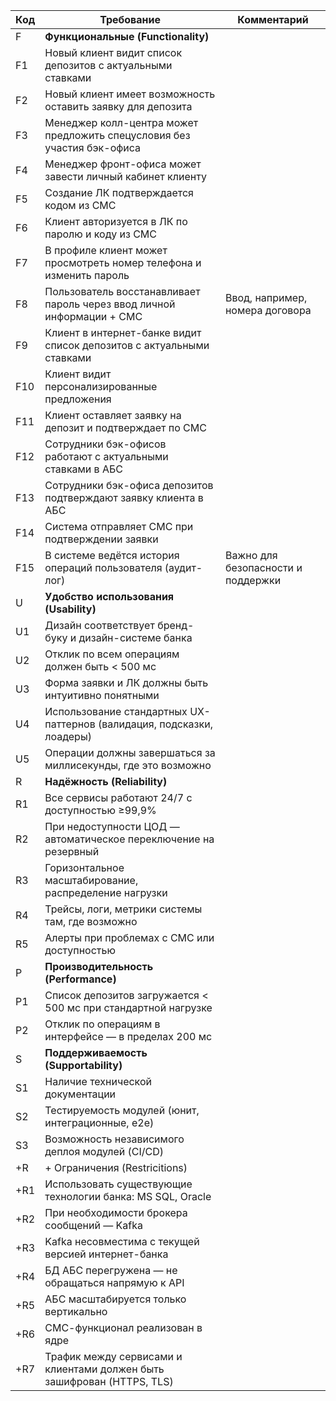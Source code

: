 | Код  | Требование                                                              | Комментарий                                                                                 |
|------|-------------------------------------------------------------------------|---------------------------------------------------------------------------------------------|
| F   | **Функциональные (Functionality)**                                      |                        |
| F1   | Новый клиент видит список депозитов с актуальными ставками              |                                                                                             |
| F2   | Новый клиент имеет возможность оставить заявку для депозита             |                                                                                             |
| F3   | Менеджер колл-центра может предложить спецусловия без участия бэк-офиса |                                                                                             |
| F4   | Менеджер фронт-офиса может завести личный кабинет клиенту               |                                                                                             |
| F5   | Создание ЛК подтверждается кодом из СМС                                 |                                                                                             |
| F6   | Клиент авторизуется в ЛК по паролю и коду из СМС                        |                                                                                             |
| F7   | В профиле клиент может просмотреть номер телефона и изменить пароль     |                                                                                             |
| F8   | Пользователь восстанавливает пароль через ввод личной информации + СМС  | Ввод, например, номера договора                                                             |
| F9   | Клиент в интернет-банке видит список депозитов с актуальными ставками   |                                                                                             |
| F10  | Клиент видит персонализированные предложения                            |                                                                                             |
| F11  | Клиент оставляет заявку на депозит и подтверждает по СМС                |                                                                                             |
| F12  | Сотрудники бэк-офисов работают с актуальными ставками в АБС             |                                                                                             |
| F13  | Сотрудники бэк-офиса депозитов подтверждают заявку клиента в АБС        |                                                                                             |
| F14  | Система отправляет СМС при подтверждении заявки                         |                                                                                             |
| F15  | В системе ведётся история операций пользователя (аудит-лог)             | Важно для безопасности и поддержки                                                          |
| U   | **Удобство использования (Usability)**                                  |              |
| U1   | Дизайн соответствует бренд-буку и дизайн-системе банка                  |                                                                                             |
| U2   | Отклик по всем операциям должен быть < 500 мс                           |                                                                                             |
| U3   | Форма заявки и ЛК должны быть интуитивно понятными                      |                                                                                             |
| U4   | Использование стандартных UX-паттернов (валидация, подсказки, лоадеры)  |                                                                                             |
| U5   | Операции должны завершаться за миллисекунды, где это возможно           |                                                                                             |
| R   | **Надёжность (Reliability)**                                            |              |
| R1   | Все сервисы работают 24/7 с доступностью ≥99,9%                         |                                                                                             |
| R2   | При недоступности ЦОД — автоматическое переключение на резервный        |                                                                                             |
| R3   | Горизонтальное масштабирование, распределение нагрузки                  |                                                                                             |
| R4   | Трейсы, логи, метрики системы там, где возможно                         |                                                                                             |
| R5   | Алерты при проблемах с СМС или доступностью                             |                                                                                             |
| P   | **Производительность (Performance)**                                    |              |
| P1   | Список депозитов загружается < 500 мс при стандартной нагрузке          |                                                                                             |
| P2   | Отклик по операциям в интерфейсе — в пределах 200 мс                    |                                                                                             |
| S   | **Поддерживаемость (Supportability)**                                   |              |
| S1   | Наличие технической документации                                        |                                                                                             |
| S2   | Тестируемость модулей (юнит, интеграционные, e2e)                       |                                                                                             |
| S3   | Возможность независимого деплоя модулей (CI/CD)                         |                                                                                             |
| +R  | + Ограничения (Restricitions)                                           |              |
| +R1  | Использовать существующие технологии банка: MS SQL, Oracle              |                                                                                             |
| +R2  | При необходимости брокера сообщений — Kafka                             |                                                                                             |
| +R3  | Kafka несовместима с текущей версией интернет-банка                     |                                                                                             |
| +R4  | БД АБС перегружена — не обращаться напрямую к API                       |                                                                                             |
| +R5  | АБС масштабируется только вертикально                                   |                                                                                             |
| +R6  | СМС-функционал реализован в ядре                                        |                                                                                             |
| +R7  | Трафик между сервисами и клиентами должен быть зашифрован (HTTPS, TLS)  |                                                                                             |
